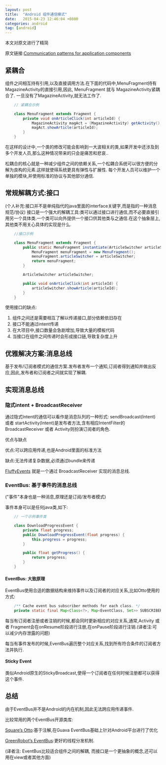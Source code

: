 ```yaml
---
layout: post
title:  "Android 组件通信模式"
date:   2015-04-23 12:46:04 +0800
categories: android
tag: [android]
---
```

本文对原文进行了精简

原文链接:[Communication patterns for application components](http://vinsol.com/blog/2014/11/04/communication-patterns-for-application-components/)

## 紧耦合
组件之间相互持有引用,以及直接调用方法.在下面的代码中,MenuFragment持有MagazineActivity的直接引用,因此, MenuFragment 就与 MagazineActivity紧耦合了.
一旦没有了MagazineActivity,就无法工作了.

```java
    // 紧耦合示例

    class MenuFragment extends Fragment {
        private void onArticleClick(int articleId) {
            MagazineActivity magAct = (MagazineActivity) getActivity();
            magAct.showArticle(articleId);
        }
    }
```

在这样的设计中,一个类的修改可能会影响到一大波相关的类,如果开发中还涉及到多个开发人员,那么这种情况带来的只会是痛苦和悲哀..

松耦合的核心就是一种减少组件之间的依赖关系,一个松耦合系统可以很方便的分解为良构的元素.这样就使得系统更具有弹性与扩展性.
每个开发人员可以维护一个单独的模块,并使用标准的协议与其他部分通信.

## 常规解耦方式:接口
(个人补充:接口并不是单纯指代的java里面的interface关键字,而是指的一种消息规范/协议)
接口是一个强大的解耦工具:类可以通过接口进行通信,而不必要直接引用另一个具体类.一个类可以向外提供一个接口供其他类与之通信.在这个抽象层上,其他类不用关心具体的实现是什么.

```java
    //接口示例

    class MenuFragment extends Fragment {
        public static MenuFragment instantiate(ArticleSwitcher articleSwitcher) {
            MenuFragment menuFragment = new MenuFragment();
            menuFragment.articleSwitcher = articleSwitcher;
            return menuFragment;
        }

        ArticleSwitcher articleSwitcher;

        public void onArticleClick(int articleId) {
    	    articleSwitcher.showArticle(articleId);
        }
    }
```

使用接口的缺点:

1. 组件之间还是需要相互了解以传递接口,部分依赖依旧存在
2. 接口不能通过intent传递
3. 在大项目中,接口数量会急剧增加,导致大量的模板代码
4. 当接口在组件之间传递时会形成接口链,导致复杂度上升

## 优雅解决方案:消息总线

基于发布/订阅者模式的通信方案.发布者发布一个通知,订阅者得到通知并做出反应,因此,发布者和订阅者之间就实现了解耦.

## 实现消息总线

### 隐式intent + BroadcastReceiver

通过隐式Intent的通信可以看作是消息队列的一种形式:
sendBroadcast(Intent) 或者 startActivity(Intent)是发布者方法,含有相应IntentFilter的BroadcastReceiver 或者 Activity则扮演订阅者的角色.

优点与缺点

优点:可以跨应用传递,也是Android里面的标准方法

缺点:无法传递复杂数据,必须通过bundle来传递

[FluffyEvents](https://github.com/alexvasilkov/fluffy-events) 就是一个通过 BroadcastReceiver 实现的消息总线.


### EventBus: 基于事件的消息总线

("事件"本身也是一种消息,原理还是订阅/发布者模式)

事件本身可以是任何java类,如下:

```java
    // 一个示例事件类

    class DownloadProgressEvent {
        private float progress;
        public DownloadProgressEvent(float progress) {
            this.progress = progress;
        }

        public float getProgress() {
            return progress;
        }
    }
```

#### EventBus: 大致原理

EventBus使用合适的数据结构来维持事件以及订阅者的对应关系,比如Otto使用的方式:

```java
    /** Cache event bus subscriber methods for each class. */
    private static final Map<Class<?>, Map<EventClass, Set>> SUBSCRIBERS_CACHE = new HashMap<Class<?>, Map<EventClass, Set>>();
```

每当有订阅者注册或者注销的时候,都会同时更新相应的对应关系,通常,Activity 或者 Fragment会在onResume阶段进行注册,在onPause阶段进行注销.(译者注:可以减少内存泄露的问题)

每当有事件发布的时候,EventBus遍历整个对应关系,找到所有符合条件的订阅者方法并执行.

#### Sticky Event

类似Android原生的StickyBroadcast,使得一个订阅者在任何时候注册都可以获得这个事件.

## 总结

由于EventBus并不是Android的内在机制,因此无法跨应用传递事件.

比较常用的两个EventBus开源类库:

[Square’s Otto](http://square.github.io/otto/):基于注解,在Guava EventBus基础上针对Android平台进行了优化

[GreenRobot’s EventBus](https://github.com/greenrobot/EventBus):更好的线程分发机制.

(译者注: EventBus比较适合组件之间的解耦, 而接口是一个更抽象的概念,还可以用在view或者其他方面)






